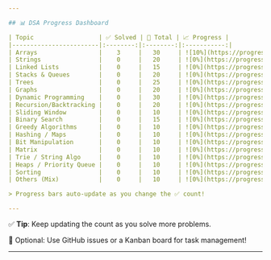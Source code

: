 ```yaml
---

## 📊 DSA Progress Dashboard

| Topic                  | ✅ Solved | 🔢 Total | 📈 Progress |
|------------------------|:--------:|:--------:|:-----------:|
| Arrays                 |    3     |   30     | ![10%](https://progress-bar.dev/10/) |
| Strings                |    0     |   20     | ![0%](https://progress-bar.dev/0/) |
| Linked Lists           |    0     |   15     | ![0%](https://progress-bar.dev/0/) |
| Stacks & Queues        |    0     |   20     | ![0%](https://progress-bar.dev/0/) |
| Trees                  |    0     |   25     | ![0%](https://progress-bar.dev/0/) |
| Graphs                 |    0     |   20     | ![0%](https://progress-bar.dev/0/) |
| Dynamic Programming    |    0     |   30     | ![0%](https://progress-bar.dev/0/) |
| Recursion/Backtracking |    0     |   20     | ![0%](https://progress-bar.dev/0/) |
| Sliding Window         |    0     |   10     | ![0%](https://progress-bar.dev/0/) |
| Binary Search          |    0     |   15     | ![0%](https://progress-bar.dev/0/) |
| Greedy Algorithms      |    0     |   10     | ![0%](https://progress-bar.dev/0/) |
| Hashing / Maps         |    0     |   10     | ![0%](https://progress-bar.dev/0/) |
| Bit Manipulation       |    0     |   10     | ![0%](https://progress-bar.dev/0/) |
| Matrix                 |    0     |   10     | ![0%](https://progress-bar.dev/0/) |
| Trie / String Algo     |    0     |   10     | ![0%](https://progress-bar.dev/0/) |
| Heaps / Priority Queue |    0     |   10     | ![0%](https://progress-bar.dev/0/) |
| Sorting                |    0     |   10     | ![0%](https://progress-bar.dev/0/) |
| Others (Mix)           |    0     |   10     | ![0%](https://progress-bar.dev/0/) |

> Progress bars auto-update as you change the ✅ count!

---
```


✅ **Tip**: Keep updating the count as you solve more problems.

📌 Optional: Use GitHub issues or a Kanban board for task management!

---
